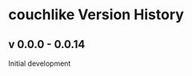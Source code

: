 couchlike Version History
================================

v 0.0.0 - 0.0.14
---------------

Initial development
